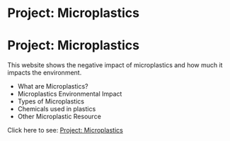 # Project: Microplastics

<h1>Project: Microplastics</h1>
<p>This website shows the negative impact of microplastics and how much it impacts the environment.</p>
<ul>
    <li>What are Microplastics?</li>
    <li>Microplastics Environmental Impact</li>
    <li>Types of Microplastics</li>
    <li>Chemicals used in plastics</li>
    <li>Other Microplastic Resource</li>
</ul>

<p>Click here to see: <a href='https://wcarl12.github.io/Odin-Project-Microplastics/'>Project: Microplastics</a></p>
